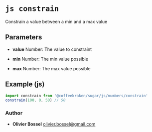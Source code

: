 


<!-- @namespace    sugar.js.number -->

# ```js constrain ```


Constrain a value between a min and a max value

## Parameters

- **value**  Number: The value to constraint

- **min**  Number: The min value possible

- **max**  Number: The max value possible



## Example (js)

```js
import constrain from '@coffeekraken/sugar/js/numbers/constrain'
constrain(100, 0, 50) // 50
```


### Author
- **Olivier Bossel** <a href="mailto:olivier.bossel@gmail.com">olivier.bossel@gmail.com</a> 



